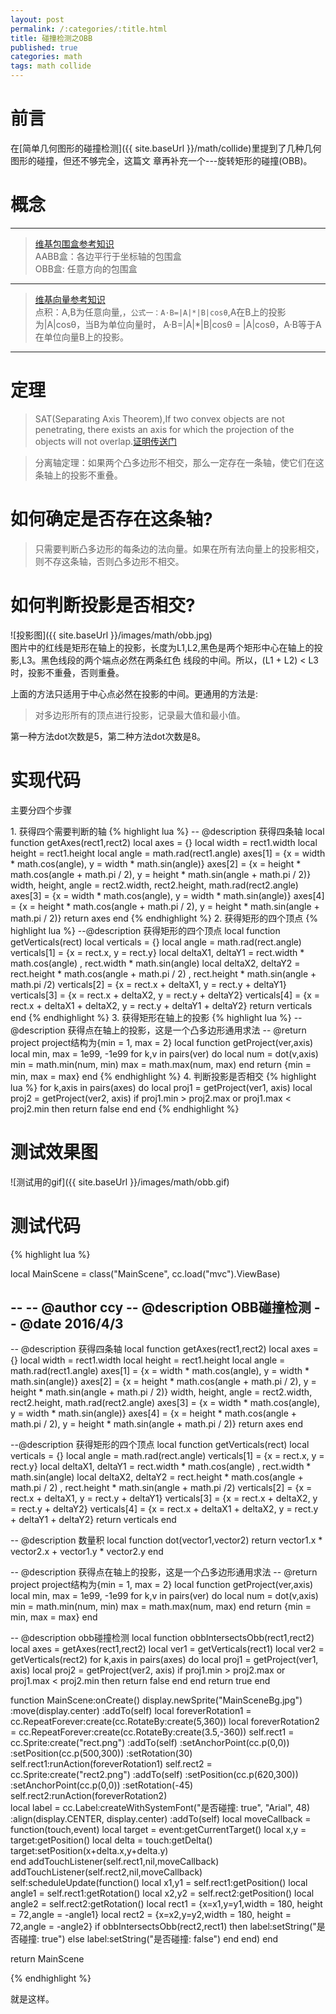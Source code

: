 ```yaml
---
layout: post
permalink: /:categories/:title.html
title: 碰撞检测之OBB
published: true
categories: math
tags: math collide
---
```


前言
===
在[简单几何图形的碰撞检测]({{ site.baseUrl }}/math/collide)里提到了几种几何图形的碰撞，但还不够完全，这篇文
章再补充一个---旋转矩形的碰撞(OBB)。

概念
===
---
> [维基包围盒参考知识](https://zh.wikipedia.org/wiki/%E5%8C%85%E5%9B%B4%E4%BD%93)    
> AABB盒：各边平行于坐标轴的包围盒    
> OBB盒: 任意方向的包围盒

---
> [维基向量参考知识](https://zh.wikipedia.org/wiki/%E5%90%91%E9%87%8F)    
> 点积：A,B为任意向量,，```公式一：A·B=|A|*|B|cosθ```,A在B上的投影为|A|cosθ，当B为单位向量时，
A·B=|A|*|B|cosθ = |A|cosθ，A·B等于A在单位向量B上的投影。

---

定理
===

> SAT(Separating Axis Theorem),If two convex objects are not penetrating, there exists an axis for 
which the projection of the objects will not overlap.[证明传送门](http://www.dyn4j.org/2010/01/sat/#sat-intro)


> 分离轴定理：如果两个凸多边形不相交，那么一定存在一条轴，使它们在这条轴上的投影不重叠。

如何确定是否存在这条轴?
===

> 只需要判断凸多边形的每条边的法向量。如果在所有法向量上的投影相交，则不存这条轴，否则凸多边形不相交。


如何判断投影是否相交?
===

![投影图]({{ site.baseUrl }}/images/math/obb.jpg)    
图片中的红线是矩形在轴上的投影，长度为L1,L2,黑色是两个矩形中心在轴上的投影,L3。黑色线段的两个端点必然在两条红色
线段的中间。所以，(L1 + L2) < L3 时，投影不重叠，否则重叠。

上面的方法只适用于中心点必然在投影的中间。更通用的方法是:    

> 对多边形所有的顶点进行投影，记录最大值和最小值。

第一种方法dot次数是5，第二种方法dot次数是8。

实现代码
===

主要分四个步骤    

1\. 获得四个需要判断的轴
{% highlight lua %}
-- @description 获得四条轴
local function getAxes(rect1,rect2)
    local axes = {}
    local width = rect1.width
    local height = rect1.height
    local angle = math.rad(rect1.angle)
    axes[1] = {x = width * math.cos(angle), y = width * math.sin(angle)}
    axes[2] = {x = height * math.cos(angle + math.pi / 2), 
                y = height * math.sin(angle + math.pi / 2)}
    width, height, angle = rect2.width, rect2.height, math.rad(rect2.angle)
    axes[3] = {x = width * math.cos(angle), y = width * math.sin(angle)}
    axes[4] = {x = height * math.cos(angle + math.pi / 2), 
                y = height * math.sin(angle + math.pi / 2)}
    return axes
end
{% endhighlight %}
2\. 获得矩形的四个顶点
{% highlight lua %}
--@description 获得矩形的四个顶点
local function getVerticals(rect)
    local verticals = {}
    local angle = math.rad(rect.angle)
    verticals[1] = {x = rect.x, y = rect.y}
    local deltaX1, deltaY1 = rect.width * math.cos(angle) , rect.width * math.sin(angle)
    local deltaX2, deltaY2 = rect.height * math.cos(angle + math.pi / 2) , 
                                rect.height * math.sin(angle + math.pi /2)
    verticals[2] = {x = rect.x + deltaX1, y = rect.y + deltaY1}
    verticals[3] = {x = rect.x + deltaX2, y = rect.y + deltaY2}
    verticals[4] = {x = rect.x + deltaX1 + deltaX2, y = rect.y + deltaY1 + deltaY2}
    return verticals 
end
{% endhighlight %}
3\. 获得矩形在轴上的投影
{% highlight lua %}
-- @description 获得点在轴上的投影，这是一个凸多边形通用求法
-- @return project project结构为{min = 1, max = 2}
local function getProject(ver,axis)
    local min, max = 1e99, -1e99
    for k,v in pairs(ver) do
        local num = dot(v,axis)
        min = math.min(num, min)
        max = math.max(num, max)
    end
    return {min = min, max = max}
end
{% endhighlight %}
4\. 判断投影是否相交
{% highlight lua %}
for k,axis in pairs(axes) do
    local proj1 = getProject(ver1, axis)
    local proj2 = getProject(ver2, axis)
    if proj1.min > proj2.max or proj1.max < proj2.min then
        return false
    end
end
{% endhighlight %}

测试效果图
===
![测试用的gif]({{ site.baseUrl }}/images/math/obb.gif)

测试代码
===

{% highlight lua %}

local MainScene = class("MainScene", cc.load("mvc").ViewBase)

--
-- @author ccy
-- @description OBB碰撞检测
-- @date 2016/4/3
--

-- @description 获得四条轴
local function getAxes(rect1,rect2)
    local axes = {}
    local width = rect1.width
    local height = rect1.height
    local angle = math.rad(rect1.angle)
    axes[1] = {x = width * math.cos(angle), y = width * math.sin(angle)}
    axes[2] = {x = height * math.cos(angle + math.pi / 2), 
                y = height * math.sin(angle + math.pi / 2)}
    width, height, angle = rect2.width, rect2.height, math.rad(rect2.angle)
    axes[3] = {x = width * math.cos(angle), y = width * math.sin(angle)}
    axes[4] = {x = height * math.cos(angle + math.pi / 2), 
                y = height * math.sin(angle + math.pi / 2)}
    return axes
end

--@description 获得矩形的四个顶点
local function getVerticals(rect)
    local verticals = {}
    local angle = math.rad(rect.angle)
    verticals[1] = {x = rect.x, y = rect.y}
    local deltaX1, deltaY1 = rect.width * math.cos(angle) , rect.width * math.sin(angle)
    local deltaX2, deltaY2 = rect.height * math.cos(angle + math.pi / 2) , 
                                rect.height * math.sin(angle + math.pi /2)
    verticals[2] = {x = rect.x + deltaX1, y = rect.y + deltaY1}
    verticals[3] = {x = rect.x + deltaX2, y = rect.y + deltaY2}
    verticals[4] = {x = rect.x + deltaX1 + deltaX2, y = rect.y + deltaY1 + deltaY2}
    return verticals 
end

-- @description 数量积
local function dot(vector1,vector2)
    return vector1.x * vector2.x + vector1.y * vector2.y
end

-- @description 获得点在轴上的投影，这是一个凸多边形通用求法
-- @return project project结构为{min = 1, max = 2}
local function getProject(ver,axis)
    local min, max = 1e99, -1e99
    for k,v in pairs(ver) do
        local num = dot(v,axis)
        min = math.min(num, min)
        max = math.max(num, max)
    end
    return {min = min, max = max}
end

-- @description obb碰撞检测
local function obbIntersectsObb(rect1,rect2)
    local axes = getAxes(rect1,rect2)
    local ver1 = getVerticals(rect1)
    local ver2 = getVerticals(rect2)
    for k,axis in pairs(axes) do
        local proj1 = getProject(ver1, axis)
        local proj2 = getProject(ver2, axis)
        if proj1.min > proj2.max or proj1.max < proj2.min then
            return false
        end
    end
    return true
end

function MainScene:onCreate()
    display.newSprite("MainSceneBg.jpg")
        :move(display.center)
        :addTo(self)
    local foreverRotation1 = cc.RepeatForever:create(cc.RotateBy:create(5,360))
    local foreverRotation2 = cc.RepeatForever:create(cc.RotateBy:create(3.5,-360))
    self.rect1 = cc.Sprite:create("rect.png")
        :addTo(self)
        :setAnchorPoint(cc.p(0,0))
        :setPosition(cc.p(500,300))
        :setRotation(30)
    self.rect1:runAction(foreverRotation1)
    self.rect2 = cc.Sprite:create("rect2.png")
        :addTo(self)
        :setPosition(cc.p(620,300))
        :setAnchorPoint(cc.p(0,0))
        :setRotation(-45)
        self.rect2:runAction(foreverRotation2)   
    local label = cc.Label:createWithSystemFont("是否碰撞: true", "Arial", 48)
        :align(display.CENTER, display.center)
        :addTo(self)
    local moveCallback = function(touch,event)
        local target = event:getCurrentTarget()
        local x,y   = target:getPosition()
        local delta = touch:getDelta()
        target:setPosition(x+delta.x,y+delta.y)      
    end
    addTouchListener(self.rect1,nil,moveCallback)
    addTouchListener(self.rect2,nil,moveCallback)
    self:scheduleUpdate(function()
        local x1,y1 = self.rect1:getPosition()
        local angle1 = self.rect1:getRotation()
        local x2,y2 = self.rect2:getPosition()
        local angle2 = self.rect2:getRotation()
        local rect1 = {x=x1,y=y1,width = 180, height = 72,angle = -angle1}
        local rect2 = {x=x2,y=y2,width = 180, height = 72,angle = -angle2}
        if obbIntersectsObb(rect2,rect1) then
            label:setString("是否碰撞: true")
        else
            label:setString("是否碰撞: false")
        end
    end)
end

return MainScene

{% endhighlight %}

就是这样。